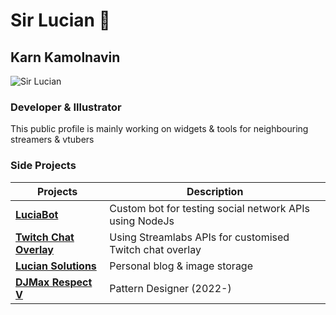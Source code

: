 # Sir Lucian 🎩
## Karn Kamolnavin

![Sir Lucian](https://lucian.solutions/images/155t.png)

### Developer & Illustrator
This public profile is mainly working on widgets & tools for neighbouring streamers & vtubers

### Side Projects
| Projects | Description |
| ---- | ---- |
| [**LuciaBot**](https://github.com/sir-lucian/luciabot) | Custom bot for testing social network APIs using NodeJs |
| [**Twitch Chat Overlay**](https://github.com/lsir-lucian/tw-custom-chat-overlay) | Using Streamlabs APIs for customised Twitch chat overlay |
| [**Lucian Solutions**](https://lucian.solutions/) | Personal blog & image storage |
| [**DJMax Respect V**](https://store.steampowered.com/app/960170/DJMAX_RESPECT_V/) | Pattern Designer (2022-) |

<!--
**lucidkarn/lucidkarn** is a ✨ _special_ ✨ repository because its `README.md` (this file) appears on your GitHub profile.

Here are some ideas to get you started:

- 🔭 I’m currently working on ...
- 🌱 I’m currently learning ...
- 👯 I’m looking to collaborate on ...
- 🤔 I’m looking for help with ...
- 💬 Ask me about ...
- 📫 How to reach me: ...
- 😄 Pronouns: ...
- ⚡ Fun fact: ...
-->

